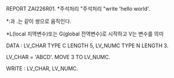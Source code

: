 REPORT ZAI226R01.
 *주석처리
 "주석처리
 "write 'hello world'.

 *:과 .는 같이 쌍으로 움직인다.


 *L(local 지역변수)또는 G(global 전역변수)로 시작하고 V는 변수를 의미

 DATA : LV_CHAR TYPE C LENGTH 5,
    LV_NUMC TYPE N LENGTH 3.

 LV_CHAR = 'ABCD'.
 MOVE 3 TO LV_NUMC.

 WRITE : LV_CHAR,
    LV_NUMC.